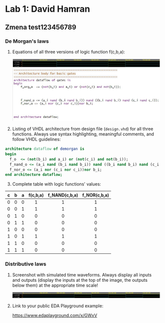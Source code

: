 # Lab 1: David Hamran
## Zmena test123456789

### De Morgan's laws

1. Equations of all three versions of logic function f(c,b,a):

   ![git](images/screen.jpg)
   ![git](images/screeen2.jpg)

2. Listing of VHDL architecture from design file (`design.vhd`) for all three functions. Always use syntax highlighting, meaningful comments, and follow VHDL guidelines:

```vhdl
architecture dataflow of demorgan is
begin
  f_o  <= (not(b_i) and a_i) or (not(c_i) and not(b_i));    
  f_nand_o <= (a_i nand (b_i nand b_i)) nand ((b_i nand b_i) nand (c_i nand c_i));
  f_nor_o <= (a_i nor (c_i nor c_i))nor b_i;    
end architecture dataflow;
```

3. Complete table with logic functions' values:

| **c** | **b** |**a** | **f(c,b,a)** | **f_NAND(c,b,a)** | **f_NOR(c,b,a)** |
| :-: | :-: | :-: | :-: | :-: | :-: |
| 0 | 0 | 0 | 1 | 1 | 1 |
| 0 | 0 | 1 | 1 | 1 | 1 |
| 0 | 1 | 0 | 0 | 0 | 0 |
| 0 | 1 | 1 | 0 | 0 | 0 |
| 1 | 0 | 0 | 0 | 0 | 0 |
| 1 | 0 | 1 | 1 | 1 | 1 |
| 1 | 1 | 0 | 0 | 0 | 0 |
| 1 | 1 | 1 | 0 | 0 | 0 |

### Distributive laws

1. Screenshot with simulated time waveforms. Always display all inputs and outputs (display the inputs at the top of the image, the outputs below them) at the appropriate time scale!

   ![git](images/distributive_law.jpg)


2. Link to your public EDA Playground example:

   https://www.edaplayground.com/x/GWxV
